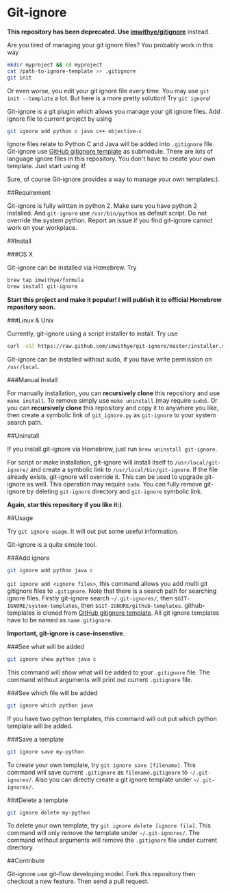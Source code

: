 Git-ignore
===
**This repository has been deprecated. Use [imwithye/gitignore](https://github.com/imwithye/gitignore)** instead.

Are you tired of managing your git ignore files? You probably work in this way

```Bash
mkdir myproject && cd myproject
cat /path-to-ignore-template >> .gitignore
git init
```

Or even worse, you edit your git ignore file every time. You may use `git init --template` a lot. But here is a more pretty solution! Try `git ignore`!

Git-ignore is a git plugin which allows you manage your git ignore files. Add ignore file to current project by using

```Bash
git ignore add python c java c++ objective-c
```

Ignore files relate to Python C and Java will be added into `.gitignore` file. Git-ignore use [GitHub gitignore template](http://github.com/github/gitignore) as submodule. There are lots of language ignore files in this repository. You don't  have to create your own template. Just start using it!

Sure, of course Git-ignore provides a way to manage your own templates:).

##Requirement

Git-ignore is fully wirtten in python 2. Make sure you have python 2 installed. And `git-ignore` use `/usr/bin/python` as default script. Do not override the system python. Report an issue if you find git-ignore cannot work on your workplace.

##Install

###OS X

Git-ignore can be installed via Homebrew. Try

```Bash
brew tap imwithye/formula
brew install git-ignore
```

**Start this project and make it popular! I will publish it to official Homebrew repository soon.**

###Linux & Unix

Currently, git-ignore using a script installer to install. Try use

```Bash
curl -sSl https://raw.github.com/imwithye/git-ignore/master/installer.sh | sudo bash
```

Git-ignore can be installed without sudo, if you have write permission on `/usr/local`.

###Manual Install

For manually installation, you can **recursively clone** this repository and use `make install`. To remove simply use `make uninstall` (may require `sudo`). Or you can **recursively clone** this repository and copy it to anywhere you like, then create a symbolic link of `git_ignore.py` as `git-ignore` to your system search path.

##Uninstall

If you install git-ignore via Homebrew, just run `brew uninstall git-ignore`.

For script or make installation, git-ignore will install itself to `/usr/local/git-ignore/` and create a symbolic link to `/usr/local/bin/git-ignore`. If the file already exists, git-ignore will override it. This can be used to upgrade git-ignore as well. This operation may require `sudo`. You can fully remove git-ignore by deleting `git-ignore` directory and `git-ignore` symbolic link.

**Again, star this repository if you like it:)**.

##Usage

Try `git ignore usage`. It will out put some useful information. 

Git-ignore is a quite simple tool.

###Add ignore

```Bash
git ignore add python java c
```

`git ignore add <ignore files>`, this command allows you add multi git gitignore files to `.gitignore`. Note that there is a search path for searching ignore files. Firstly git-ignore search `~/.git-ignores/`, then `$GIT-IGNORE/system-templates`, then `$GIT-IGNORE/github-templates`. github-templates is cloned from [GitHub gitignore template](http://github.com/github/gitignore). All git ignore templates have to be named as `name.gitignore`.

**Important, git-ignore is case-insenstive**.

###See what will be added

```Bash
git ignore show python java c
```

This command will show what will be added to your `.gitignore` file. The command without arguments will print out current `.gitignore` file.


###See which file will be added

```Bash
git ignore which python java
```

If you have two python templates, this command will out put which python template will be added.

###Save a template

```Bash
git ignore save my-python
```

To create your own template, try `git ignore save [filename]`. This command will save current `.gitignore` as `filename.gitignore` to `~/.git-ignores/`. Also you can directly create a git ignore template under `~/.git-ignores/`.

###Delete a template

```Bash
git ignore delete my-python
```

To delete your own template, try `git ignore delete [ignore file]`. This command will only remove the template under `~/.git-ignores/`. The command without arguments will remove the `.gitignore` file under current directory.

##Contribute

Git-ignore use git-flow developing model. Fork this repository then checkout a new feature. Then send a pull request.
